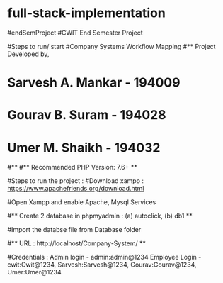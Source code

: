 # full-stack-implementation
#endSemProject
#CWIT End Semester Project

#Steps to run/ start
#Company Systems Workflow Mapping
#** Project Developed by, 
#	Sarvesh A. Mankar	- 194009
# Gourav B. Suram	    - 194028
# Umer M. Shaikh	    - 194032
#**
#** Recommended PHP Version: 7.6+ **

#Steps to run the project :
#Download xampp : https://www.apachefriends.org/download.html

#Open Xampp and enable Apache, Mysql Services

#** Create 2 database in phpmyadmin : (a) autoclick, (b) db1 **

#Import the databse file from Database folder

#** URL : http://localhost/Company-System/ **

#Credentials : Admin login - admin:admin@1234 Employee Login - cwit:Cwit@1234, Sarvesh:Sarvesh@1234, Gourav:Gourav@1234, Umer:Umer@1234
